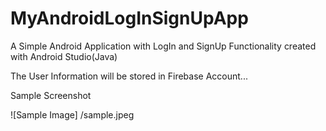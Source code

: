 # MyAndroidLogInSignUpApp

A Simple Android Application with LogIn and SignUp Functionality created with Android Studio(Java)

The User Information will be stored in Firebase Account...

Sample Screenshot

![Sample Image] /sample.jpeg

